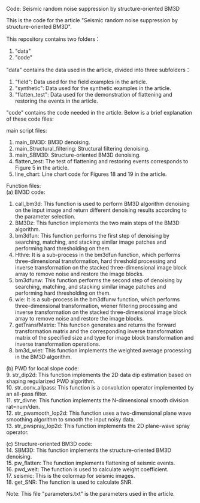 Code: Seismic random noise suppression by structure-oriented BM3D

This is the code for the article "Seismic random noise suppression by structure-oriented BM3D".

This repository contains two folders：
1. "data"
2. "code"

"data" contains the data used in the article, divided into three subfolders：
1. "field": Data used for the field examples in the article.
2. "synthetic": Data used for the synthetic examples in the article.
3. "flatten_test":  Data used for the demonstration of flattening and restoring the events in the article.

"code" contains the code needed in the article. Below is a brief explanation of these code files:

main script files:
1. main_BM3D: BM3D denoising.
2. main_Structural_filtering: Structural filtering denoising.
3. main_SBM3D: Structure-oriented BM3D denoising.
4. flatten_test: The test of flattening and restoring events corresponds to Figure 5 in the article.
5. line_chart: Line chart code for Figures 18 and 19 in the article.

Function files:  
(a) BM3D code:
1. call_bm3d: This function is used to perform BM3D algorithm denoising on the input image and return different denoising results according to the parameter selection.
2. BM3Dz: This function implements the two main steps of the BM3D algorithm.
3. bm3dfun: This function performs the first step of denoising by searching, matching, and stacking similar image patches and performing hard thresholding on them.
4. Hthre: It is a sub-process in the bm3dfun function, which performs three-dimensional transformation, hard threshold processing and inverse transformation on the stacked three-dimensional image block array to remove noise and restore the image blocks.
5. bm3dfunw: This function performs the second step of denoising by searching, matching, and stacking similar image patches and performing hard thresholding on them.
6. wie: It is a sub-process in the bm3dfunw function, which performs three-dimensional transformation, wiener filtering processing and inverse transformation on the stacked three-dimensional image block array to remove noise and restore the image blocks.
7. getTransfMatrix: This function generates and returns the forward transformation matrix and the corresponding inverse transformation matrix of the specified size and type for image block transformation and inverse transformation operations.
8. bm3d_wiet: This function implements the weighted average processing in the BM3D algorithm. 

(b) PWD for local slope code:  
9. str_dip2d: This function implements the 2D data dip estimation based on shaping regularized PWD algorithm.  
10. str_conv_allpass: This function is a convolution operator implemented by an all-pass filter.  
11. str_divne: This function implements the N-dimensional smooth division rat=num/den.  
12. str_pwsmooth_lop2d: This function uses a two-dimensional plane wave smoothing algorithm to smooth the input noisy data.  
13. str_pwspray_lop2d: This function implements the 2D plane-wave spray operator.

(c) Structure-oriented BM3D code:  
14. SBM3D: This function implements the structure-oriented BM3D denoising.  
15. pw_flatten: The function implements flattening of seismic events.  
16. pwd_weit:  The function is used to calculate weight coefficient.  
17. seismic: This is the colormap for seismic images.  
18. get_SNR: The function is used to calculate SNR.

Note: This file "parameters.txt" is the parameters used in the article.


